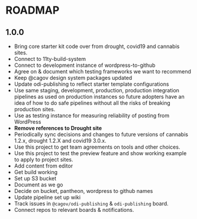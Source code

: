 # ROADMAP

## 1.0.0
* Bring core starter kit code over from drought, covid19 and cannabis sites.
* Connect to 11ty-build-system
* Connect to development instance of wordpress-to-github
* Agree on & document which testing frameworks we want to recommend
* Keep @cagov design system packages updated
* Update odi-publishing to reflect starter template configurations
* Use same staging, development, production, production integration pipelines as used on production instances so future adopters have an idea of how to do safe pipelines without all the risks of breaking production sites.
* Use as testing instance for measuring reliability of posting from WordPress
* **Remove references to Drought site**
* Periodically sync decisions and changes to future versions of cannabis 1.2.x, drought 1.2.X and covid19 3.0.x.
* Use this project to get team agreements on tools and other choices.
* Use this project to test the preview feature and show working example to apply to project sites.
* Add content from editor
* Get build working
* Set up S3 bucket
* Document as we go
* Decide on bucket, pantheon, wordpress to github names
* Update pipeline set up wiki
* Track issues in `@cagov/odi-publishing` & `odi-publishing` board.
* Connect repos to relevant boards & notifications.